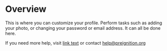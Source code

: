 # Overview 

This is where you can customize your profile.  Perform tasks such as adding your photo, or changing your password or email address.  It can all be done here.

If you need more help, visit [link text](https://app.gitbook.com/@preignition-user-guide/s/38da042f5cff300cc6313ff4c81eea3a/program-user-guide/portfolio/settings/my-profile) or contact help@preignition.org